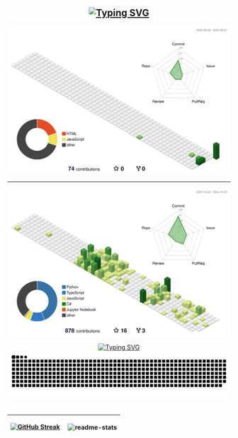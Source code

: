 
<h2 align="center">
    <a href="https://git.io/typing-svg">
        <img src="https://readme-typing-svg.demolab.com?font=Fira+Code&pause=1000&color=ABD200&center=true&vCenter=true&width=435&lines=Hi%2C+I'm+Aimy" alt="Typing SVG" />
    </a>
</h2>

<!-- <div align="center">
    <img src="/github-metrics.svg" alt="Metrics" width="100%">
</div> -->
<!-- <hr> -->

![](./profile-3d-contrib/profile-green-animate.svg)
<hr>

<p align="center" >
	<picture>
	  <source media="(prefers-color-scheme: dark)"  srcset="https://raw.githubusercontent.com/d3ttl4ff/d3ttl4ff/output-3d-contrib/night.svg" />
	  <img alt="github profile contributions chart"    src="https://raw.githubusercontent.com/d3ttl4ff/d3ttl4ff/output-3d-contrib/day.svg" />
	</picture>
</p>

<div align="center">
    <a href="https://git.io/typing-svg">
        <img src="https://readme-typing-svg.demolab.com?font=Fira+Code&duration=1&pause=1&color=ABD200&center=true&vCenter=true&repeat=false&width=435&lines=My+Contributions" alt="Typing SVG" />
    </a>
  <img alt="snake eating my contributions" src="https://raw.githubusercontent.com/d3ttl4ff/d3ttl4ff/output/github-contribution-grid-snake-dark.svg" />
</div>
<br>

| [![GitHub Streak](http://github-readme-streak-stats.herokuapp.com?user=d3ttl4ff&theme=merko&hide_border=true)](https://git.io/streak-stats) | <p align="left">&nbsp;<img align="center" src="https://github-readme-stats.vercel.app/api?username=d3ttl4ff&show_icons=true&theme=merko&rank_icon=github&hide_border=true&locale=en" alt="readme-stats" /></p> |
| ------------- | ------------- |

